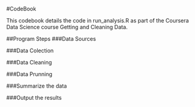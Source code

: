 #CodeBook

This codebook details the code in run_analysis.R as part of the Coursera Data Science course Getting and Cleaning Data.

##Program Steps
###Data Sources

###Data Colection

###Data Cleaning

###Data Prunning

###Summarize the data

###Output the results

